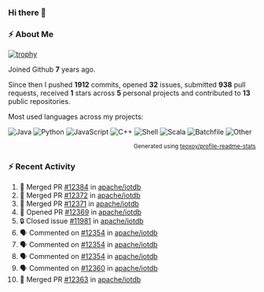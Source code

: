 ### Hi there 👋

### :zap: About Me

[![trophy](https://github-profile-trophy.vercel.app/?username=HTHou&theme=onedark)](https://github.com/ryo-ma/github-profile-trophy)
   
Joined Github **7** years ago.

Since then I pushed **1912** commits, opened **32** issues, submitted **938** pull requests, received **1** stars across **5** personal projects and contributed to **13** public repositories.

Most used languages across my projects:

![Java](https://img.shields.io/static/v1?style=flat-square&label=%E2%A0%80&color=555&labelColor=%23b07219&message=Java%EF%B8%B195.9%25)
![Python](https://img.shields.io/static/v1?style=flat-square&label=%E2%A0%80&color=555&labelColor=%233572A5&message=Python%EF%B8%B10.9%25)
![JavaScript](https://img.shields.io/static/v1?style=flat-square&label=%E2%A0%80&color=555&labelColor=%23f1e05a&message=JavaScript%EF%B8%B10.6%25)
![C++](https://img.shields.io/static/v1?style=flat-square&label=%E2%A0%80&color=555&labelColor=%23f34b7d&message=C%2B%2B%EF%B8%B10.4%25)
![Shell](https://img.shields.io/static/v1?style=flat-square&label=%E2%A0%80&color=555&labelColor=%2389e051&message=Shell%EF%B8%B10.4%25)
![Scala](https://img.shields.io/static/v1?style=flat-square&label=%E2%A0%80&color=555&labelColor=%23c22d40&message=Scala%EF%B8%B10.3%25)
![Batchfile](https://img.shields.io/static/v1?style=flat-square&label=%E2%A0%80&color=555&labelColor=%23C1F12E&message=Batchfile%EF%B8%B10.2%25)
![Other](https://img.shields.io/static/v1?style=flat-square&label=%E2%A0%80&color=555&labelColor=%23ededed&message=Other%EF%B8%B10.8%25)

<p align="right"><sub>Generated using <a href="https://github.com/marketplace/actions/profile-readme-stats">teoxoy/profile-readme-stats</a></sub></p>


<!--![](https://github.com/HTHou/HTHou/blob/output/github-contribution-grid-snake.svg)-->

<!--![Haonan Hou's github stats](https://github-readme-stats.vercel.app/api?username=HTHou&count_private=true&show_icons=true&theme=onedark)-->

<!--![Haonan Hou's wakatime stats](https://github-readme-stats.vercel.app/api/wakatime?username=HTHou&layout=compact&theme=onedark)-->

<!--![Top Langs](https://github-readme-stats.vercel.app/api/top-langs/?username=HTHou&theme=onedark&layout=compact)-->

### :zap: Recent Activity
<!--START_SECTION:activity-->
1. 🎉 Merged PR [#12384](https://github.com/apache/iotdb/pull/12384) in [apache/iotdb](https://github.com/apache/iotdb)
2. 🎉 Merged PR [#12372](https://github.com/apache/iotdb/pull/12372) in [apache/iotdb](https://github.com/apache/iotdb)
3. 🎉 Merged PR [#12371](https://github.com/apache/iotdb/pull/12371) in [apache/iotdb](https://github.com/apache/iotdb)
4. 💪 Opened PR [#12369](https://github.com/apache/iotdb/pull/12369) in [apache/iotdb](https://github.com/apache/iotdb)
5. 🔒 Closed issue [#11981](https://github.com/apache/iotdb/issues/11981) in [apache/iotdb](https://github.com/apache/iotdb)
6. 🗣 Commented on [#12354](https://github.com/apache/iotdb/issues/12354#issuecomment-2062866986) in [apache/iotdb](https://github.com/apache/iotdb)
7. 🗣 Commented on [#12354](https://github.com/apache/iotdb/issues/12354#issuecomment-2062864428) in [apache/iotdb](https://github.com/apache/iotdb)
8. 🗣 Commented on [#12354](https://github.com/apache/iotdb/issues/12354#issuecomment-2062863799) in [apache/iotdb](https://github.com/apache/iotdb)
9. 🗣 Commented on [#12360](https://github.com/apache/iotdb/issues/12360#issuecomment-2062858071) in [apache/iotdb](https://github.com/apache/iotdb)
10. 🎉 Merged PR [#12363](https://github.com/apache/iotdb/pull/12363) in [apache/iotdb](https://github.com/apache/iotdb)
<!--END_SECTION:activity-->

<!--
**HTHou/HTHou** is a ✨ _special_ ✨ repository because its `README.md` (this file) appears on your GitHub profile.

Here are some ideas to get you started:

- 🔭 I’m currently working on ...
- 🌱 I’m currently learning ...
- 👯 I’m looking to collaborate on ...
- 🤔 I’m looking for help with ...
- 💬 Ask me about ...
- 📫 How to reach me: ...
- 😄 Pronouns: ...
- ⚡ Fun fact: ...
-->
